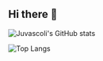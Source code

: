 ## Hi there 👋

![Juvascoli's GitHub stats](https://github-readme-stats.vercel.app/api?username=juvascoli&show_icons=true&theme=transparent)

![Top Langs](https://github-readme-stats.vercel.app/api/top-langs/?username=juvascoli&hide_progress=true)

<!--
**juvascoli/juvascoli** is a ✨ _special_ ✨ repository because its `README.md` (this file) appears on your GitHub profile.

Here are some ideas to get you started:

- 🔭 I’m currently working on ...
- 🌱 I’m currently learning ...
- 👯 I’m looking to collaborate on ...
- 🤔 I’m looking for help with ...
- 💬 Ask me about ...
- 📫 How to reach me: ...
- 😄 Pronouns: ...
- ⚡ Fun fact: ...
-->
